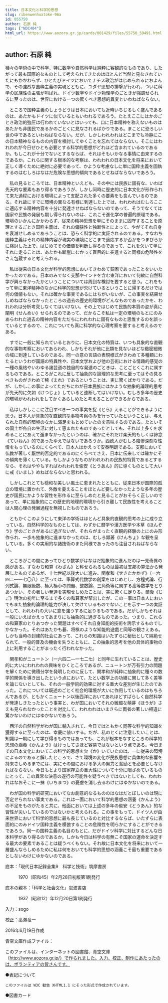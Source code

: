 ```yaml
---
title: 日本文化と科学的思想
slug: ribenwenhuatoke-96a
id: 055750
author: 石原 純
tags: ["NDC404"]
html_url: https://www.aozora.gr.jp/cards/001429/files/55750_59491.html
---
```


## author: 石原 純

種々の学術の中で科学、特に数学や自然科学は純粋に客観的なものであり、したがって最も国際的なものとして考えられてきたのはほとんど当然と見なされていたにもかかわらず、ひとたびドイツにおいてナチス政治がはじめられるにおよんで、その強烈な国粋主義の実現とともに、ユダヤ思想の排撃が行われ、ついに科学の民族性の主張が叫ばれ、ドイツ数学やドイツ物理学のごときが強調せられるに至ったのは、世界における一つの驚くべき思想的異変といわねばならない。

　ところで国粋主義のしょうどうは日本においても近時いちじるしく盛んであるのは、あたかもドイツに似ているともいわれるであろう。たとえここにはかのごとき政治的強圧は行われていないとはいっても、口に日本精神を称えないものはあたかも非国民であるかのごとくに見なされるばかりである。まことに恐ろしい世の中であるといわねばならない。だが、しかしわれわれはどこまでも冷静にこの日本精神なるものの内容を検討してゆくことを忘れてはならない。そこにはわれわれが今日ぜひとも必要とする科学的思想がどれほど含まれているのであるか。もしこれが十分でないとするならば、それはそもいかなる事情に由来するのであるか。これらに関する根本的な考察は、われわれの日本文化を将来において正しく導くために絶対に必要であって、かような考慮なしに単に国粋主義を固執するのはむしろはなはだ危険な思想的傾向であるとせねばならないであろう。

　私の見るところでは、日本精神といえども、その中には民族に固有な、いわば先天的な要素もあり得るであろうが、しかし同時に歴史的に日本文化が形作られて来た過程における環境によって支配された多くの要素をも含んでいるのである。それ故にすでに環境の異なる有様に到達した上では、われわれはむしろここに適応する精神内容を十分に発達させねばならないのであって、そうでなくては国家や民族の発展も期し得られないのは、これこそ進化学の普遍的原理である。環境のいかんにかかわらず、従来の精神思想を単にそのままに固守することを原理とするごとき国粋主義は、それの偏狭性と独断性とによって、やがてそれ自身を衰滅せしめるであろうことは、恐らく科学的に実証されるのである。すなわち国粋主義はそれの精神内容が現実の環境にどこまで適応するか否かをつまびらかに検討した上で、はじめてその価値を判断し得るのであって、これを欠いて単にそれに走ることは、あたかも断崖にむかって盲目的に突進すると同様の危険性をさえ包蔵すると考えられる。

　私は従来の日本文化が科学的思想においてきわめて貧困であったことをいいたかったのである。日本のみでなく支那やインドを含む東洋において何故に自然科学が興らなかったかということについては周到な検討を要すると思う。これをもって単に東洋精神のなかに科学的思想が欠けているということに帰するだけでは何の価値もない。それは確かな事実であるにはちがいないが、この事実を結果せしめねばならなかったところの過去の歴史的環境がどんなものであったかを、われわれは分析考究しなくてはいけない。その上ではじめて民族的本質の姿が真に闡明《せんめい》せられるのであって、だからこそ私は一定の環境のもとにのみあらわれた過去の精神内容をただちにわれわれに固有なものと思惟するのを誤っているとするので、これについても真に科学的な心理考察を要すると考えるのである。

　すでに一般に知られているとおりに、日本文化の特質は、いつも具象的な直観的な事物考察においてあらわれ、しかもそれが他に比類を見ないほどな緻密細微の域に到達しているのである。同一の意の言語の表現様式がきわめて多種類にわたるというわが国語の特異性や、日本文学および他の芸術における情趣的感覚の一種の風格やいわゆる諸芸道の独自的な発達のごときは、ことごとくこれに属するものである。ところがこれに反して抽象的な論理的な思考に至ってはその見るべきものがきわめて稀《まれ》であるということは、実に驚くばかりである。だが、しかしこの事によってただちにわが日本民族にはかような抽象的論理的思考が先天的に欠如《けつじょ》していると速断してはいけない。むしろ多年の歴史的環境がわれわれをしてかくあらしめたと考えることができるからである。

　私はしかしここに注目すべき一つの事実を捉《とら》えることができるように思う。日本人が具象的な直観的な事物考察のみを行っていたということは、与えられた自然的環境のなかに満足をもとめていたのを意味するのである。たといその国土が各自の生活に対して恵まれたものであったとしても、それ以上多くを求めることにあえて進まなかったというのは、確かにそれだけ楽天的もしくは諦念《ていねん》的であったゆえではないであろうか。西欧人がむしろ陰惨深刻な性情をもっているのにくらべて、日本人はかえって安泰明朗である。支那において仏教が著しく厭世的否定的であるのにくらべてさえ、日本に伝来しては確かにその傾向を薄くしている。もしかようなものがわれわれの民族的特質であるとするなら、それはややもすればわれわれを偸安《とうあん》的に導くものとして大いに戒《いまし》めねばならないと思われる。

　しかしこれとても穏和な美しい風土に恵まれたとともに、従来日本が国際的孤立の環境に置かれて、外敵を憂えることをほとんど要しなかったような多年の歴史が国民にかような習性を形作るに至らしめたと見ることがおそらく正しいのであって、単に抽象的にこの歴史的地理的環境から引き離して民族性を考えることは人間心理の発展過程を無視したものであろう。

　ともかくこのようにして東洋の学術はほとんど具象的直観的思考の上に成り立っている。自然科学的なものとしては、わずかに暦学や漢方医学や本草《ほんぞう》学のごときがあるに過ぎないが、それらがまったく直観的経験の上にのみ形作られ、一歩も抽象的に進まなかったのは、むしろ顕著《けんちょ》な観を呈している。多くの実用的な諸技術のまた同様であったのも注目されねばならない。

　ところがこの間にあってひとり数学がはなはだ抽象的に進んだのは一見奇異の感がある。すなわち和算《わざん》と称せられるものは最初は支那の算法から発展したものであるが、十七世紀以後大いに進み、関孝和《せきたかかず》（一六四二―一七〇八）に至っては、筆算式代数学の創案をはじめとし、方程式論、行列式論、無限級数、極大極小の問題、整数論、三角術等に関する高等数学をとりあつかい、その著しい発達を実現せしめたことは、実に驚くに足りる。爾後《じご》明治の初年に至るまで多くの和算家が輩出したが、この一事は日本人においてもまた抽象的論理的能力が決して欠けているものでないことを示す一つの実証として、われわれの大いに意を強うするに足りるものである。だがしかもそれは一般にいえばかえってあまりにも抽象的に過ぎるものであった。つまり、これらの和算家のとりあつかった問題はすべてそれ自身知能的技術を誇示するものでしかなかった。それはあたかも碁、将棋のような知能的遊戯と同等の観さえある。しかも当時の封建的社会にあって、これらの知識はいたずらに秘伝として隔絶せられて、一般的普及の機会を失うとともに、この抽象的思考を他の具体的事物の上に利用することがまったく行われなかった。

　関孝和がニュートン（一六四二―一七二七）と同年に生れていることは、歴史的に大いにわれわれの興味をひくところであるが、ニュートンが万有引力の問題を解くために微積分学を発明したのに反して、関孝和が純粋に抽象的に種々の数学的関係を導き出したという点において、たとい数学上の功績に関して多く差等を論じないとしても、それの一般学術的効果に対する重大な差別が生じたのであった。これについては既述のごとく社会的環境が大いに作用しているのはもちろんであるが、ともかくニュートン以後西洋においてあれほどすばらしく自然科学が発達しきたったという事実と、わが国においてそれの微細な萌芽《ほうが》さえも見られなかったことを対比して、われわれはいまさらに両者の著しい相違に驚かないわけにはゆかないであろう。

　西洋の自然科学がわが国に輸入されて、今日ではともかく同等な科学的知識を獲得するに至ったのは、幸慶に値いする。だが、私のとくに注意したいことは、知識は一朝にして学び得るものではあっても、これが根本をなすところの科学的思想の涵養《かんよう》はけっしてさほど容易ではないという点である。今日までの日本文化においてこの科学的思想を欠《か》いていたのは、一に従来の環境によるのであると解したところで、さて環境の変化が民族思想に具体的な影響を持来さしめるまでには、実にその間における多大の努力と奮励とを必要としなければならない。今日もとより国家存立の重大性について十分に眼ざめているものにとって、この異常な決意の遂行の可能性を疑うべきではないとしても、われわれはなおそこに一抹《いちまつ》の憂慮を消し去るわけにはゆかないのである。

　わが国の科学的研究においてなお創意的なるもののはなはだとぼしいのは現に否定せられない事実である。これは一面において科学的思想の涵養《かんよう》の不足をものがたると共に、他面においては上述の多年の偸安《とうあん》的な習性が災いしているのではないかと考えられる。この事をもって、ドイツ人が由来世界において科学的思想に最も長じているのと対比するならば、いたずらに表面的にのみドイツ国粋主義を模倣することの危険性を明らかにすることができるであろう。同一の国粋主義の名目のもとに、だがドイツ科学に対比するどんな日本科学があり得るのであるか。しかも今日は科学の有無こそ国家の運命を決定する最大の要素であることは疑うべくもない。それ故に日本文化を将来において一層盛んならしめるために私は何をおいても科学的思想の涵養こそ最も重要であるとしないわけにゆかないのである。













底本：「現代日本記録全集9　科学と技術」筑摩書房

　　　1970（昭和45）年2月28日初版第1刷発行

底本の親本：「科学と社会文化」岩波書店

　　　1937（昭和12）年12月20日第1刷発行

入力：sogo

校正：高瀬竜一

2016年6月19日作成

青空文庫作成ファイル：

このファイルは、インターネットの図書館、青空文庫（http://www.aozora.gr.jp/）で作られました。入力、校正、制作にあたったのは、ボランティアの皆さんです。











●表記について


	このファイルは W3C 勧告 XHTML1.1 にそった形式で作成されています。







●図書カード
